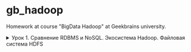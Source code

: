 # gb_hadoop

Homework at course "BigData Hadoop" at Geekbrains university.

<details>
<summary>
  Урок 1. Сравнение RDBMS и NoSQL. Экосистема Hadoop. Файловая система HDFS
</summary>
<br />

**1. Опробовать консольные утилиты для работы с кластером**

**1.1 Создать/скопировать/удалить папку**

Создание `hdfs dfs -mkdir /student3_7`.

Копирование `hdfs dfs -cp /student3_7 /student3_7_copy`.

Удаление `hdfs dfs -rm -R /student3_7_copy`.

Без флага `-R` удаляется только файл. После каждой команды проверял результат командой `hdfs dfs -ls /`.

**1.2 Положить в HDFS любой файл**

`hdfs dfs -copyFromLocal /home/student3_7/.bashrc /student3_7/`

Первый аргумент - что копируем, второй - куда копируем. Проверяется командой `hdfs dfs -ls /student3_7`. Результат:

```
Found 1 items
-rw-r--r--   3 student3_7 supergroup        231 2020-03-18 23:55 /student3_7/.bashrc
```

**1.3 Скопировать/удалить этот файл**

`hdfs dfs -get /student3_7/.bashrc /tmp` или `hdfs dfs -copyToLocal /student3_7/.bashrc /tmp`.

Порядок аргументов такой же. Сперва откуда, потом куда. Проверяем командой `ls -la /tmp`. Сразу удалим этот файл с рабочей станции: `rm /tmp/.bashrc`.

Скопируем файл: `hdfs dfs -cp /student3_7/.bashrc /student3_7/.bashrc_copy`. Удалим дубликат: `hdfs dfs -rm /student3_7/.bashrc_copy`.

**1.4 Просмотреть размер любой папки**

Сперва узнаем сколько весит файл .bashrc на рабочей станции, чтобы убедиться в правильности команды на сервере:

```
[student3_7@manager /]$ du -h /home/student3_7/.bashrc
4,0K    /home/student3_7/.bashrc
```

На сервере: `hdfs dfs -du /student3_7/`. Результат:

```
231  693  /student3_7/.bashrc
```

То есть на сервере этот файл весит 231 байт??? Эта же цифра выводится в команде `hdfs dfs -ls /student3_7/`, но не показывается суммарный объём занимаемой памяти.

**1.5 Посмотреть как файл хранится на файловой системе (см. команду fsck)**

Команда `hdfs fsck /student3_7/`. Результат:

```
Total size:    231 B
Total dirs:    1
Total files:   1
Total symlinks:                0
Total blocks (validated):      1 (avg. block size 231 B)
Minimally replicated blocks:   1 (100.0 %)
Over-replicated blocks:        0 (0.0 %)
Under-replicated blocks:       0 (0.0 %)
Mis-replicated blocks:         0 (0.0 %)
Default replication factor:    3
Average block replication:     3.0
Corrupt blocks:                0
Missing replicas:              0 (0.0 %)
Number of data-nodes:          3
Number of racks:               1
```

**1.6 Установить нестандартный фактор репликации (см. команду setrep)**

```
[student3_7@manager /]$ hdfs dfs -setrep 2 /student3_7/
Replication 2 set: /student3_7/.bashrc
```

Сделаем копию файла ещё раз: `hdfs dfs -cp /student3_7/.bashrc /student3_7/.bashrc_copy`. Проверим содержимое папки:

```
[student3_7@manager /]$ hdfs dfs -du -h /student3_7/
231  462  /student3_7/.bashrc
231  693  /student3_7/.bashrc_copy
```

То есть нестандартный фактор репликации применился к существующим файлам. Но к новым файлам в этой папке применяется дефолтный фактор репликации.

Перед уходом удалим всё лишнее:

```
hdfs dfs -rm /student3_7/.bashrc_copy
hdfs dfs -rm /student3_7/.bashrc
```

**2. Опробовать rest-доступ для работы с кластером, используя утилиту CURL.**

Команда `curl -X GET 'http://node2.novalocal:14000/webhdfs/v1/acldir?user.name=student3_7&op=LISTSTATUS'`.

Результат:

```json
{
  "FileStatuses": {
    "FileStatus": [
      {
        "pathSuffix": "etc",
        "type": "DIRECTORY",
        "length": 0,
        "owner": "centos",
        "group": "supergroup",
        "permission": "755",
        "accessTime": 0,
        "modificationTime": 1574696487181,
        "blockSize": 0,
        "replication": 0
      }
    ]
  }
}
```

**3. [Для любителей администрирования] Опробовать NFS доступ. Предварительно связаться со мной чтобы я открыл нужные порты.**

**4. [Для любителей программирования] Достучаться до файловой системы используя python и библиотеку libhdfs3**

</details>
